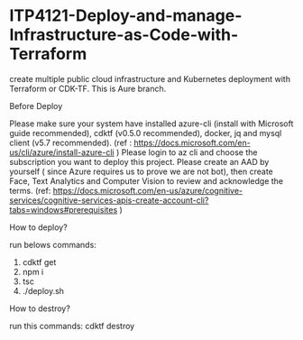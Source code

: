# ITP4121-Deploy-and-manage-Infrastructure-as-Code-with-Terraform
 create multiple public cloud infrastructure and Kubernetes deployment with Terraform or CDK-TF.
 This is Aure branch.

Before Deploy

Please make sure your system have installed azure-cli (install with Microsoft guide recommended), cdktf (v0.5.0 recommended), docker, jq and mysql client (v5.7 recommended).
(ref : https://docs.microsoft.com/en-us/cli/azure/install-azure-cli )
Please login to az cli and choose the subscription you want to deploy this project.
Please create an AAD by yourself ( since Azure requires us to prove we are not bot),
then create Face, Text Analytics and Computer Vision to review and acknowledge the terms.
(ref: https://docs.microsoft.com/en-us/azure/cognitive-services/cognitive-services-apis-create-account-cli?tabs=windows#prerequisites )

How to deploy?

run belows commands:
1. cdktf get
2. npm i
3. tsc
4. ./deploy.sh

How to destroy?

run this commands: cdktf destroy
